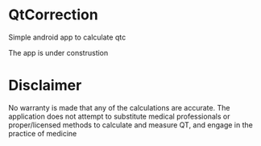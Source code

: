 # QtCorrection
Simple android app to calculate qtc

The app is under construstion

# Disclaimer
No warranty is made that any of the calculations are accurate. The application does not attempt to substitute medical professionals or
proper/licensed methods to calculate and measure QT, and engage in the practice of medicine
